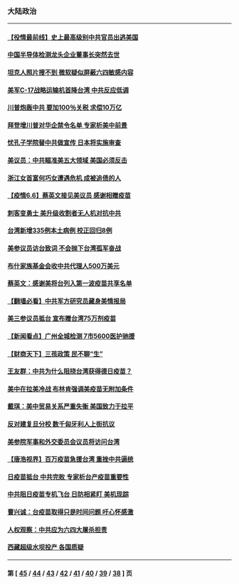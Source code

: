 ### 大陆政治
---
#### [【役情最前线】史上最高级别中共官员出逃美国](../../pages/ncid277/n13003975.md) 
#### [中国半导体检测龙头企业董事长突然去世](../../pages/ncid277/n13003631.md) 
#### [坦克人照片搜不到 微软疑似屏蔽六四敏感内容](../../pages/ncid277/n13003585.md) 
#### [美军C-17战略运输机首降台湾 中共反应低调](../../pages/ncid277/n13003324.md) 
#### [川普炮轰中共 要加100％关税 求偿10万亿](../../pages/ncid277/n13003406.md) 
#### [拜登增川普对华企禁令名单 专家析美中前景](../../pages/ncid277/n13003079.md) 
#### [忧孔子学院替中共做宣传 日本将实施审查](../../pages/ncid277/n13003015.md) 
#### [美议员：中共瞄准美五大领域 美国必须反击](../../pages/ncid277/n13000366.md) 
#### [浙江女首富何巧女遭遇危机 成被追债的人](../../pages/ncid277/n13002607.md) 
#### [【疫情6.6】蔡英文接见美议员 感谢相赠疫苗](../../pages/ncid277/n13002610.md) 
#### [刺客变勇士 美升级收割者无人机对抗中共](../../pages/ncid277/n12994637.md) 
#### [台湾新增335例本土病例 校正回归8例](../../pages/ncid277/n13002432.md) 
#### [美参议员访台致词 不会抛下台湾孤军奋战](../../pages/ncid277/n13002344.md) 
#### [布什家族基金会收中共代理人500万美元](../../pages/ncid277/n13002317.md) 
#### [蔡英文：感谢美将台列入第一波疫苗共享名单](../../pages/ncid277/n13002260.md) 
#### [【翻墙必看】中共军方研究员藏身美情报局](../../pages/ncid277/n13002347.md) 
#### [美三参议员抵台 宣布赠台湾75万剂疫苗](../../pages/ncid277/n13002106.md) 
#### [【新闻看点】广州全城检测 7市5600医护驰援](../../pages/ncid277/n13001990.md) 
#### [【财商天下】三孩政策 民不聊“生”](../../pages/ncid277/n13001488.md) 
#### [王友群：中共为什么阻挠台湾获得德日疫苗？](../../pages/ncid277/n13002032.md) 
#### [美中在拉美冷战 布林肯强调美疫苗无附加条件](../../pages/ncid277/n13001898.md) 
#### [戴琪：美中贸易关系严重失衡 美国致力于拉平](../../pages/ncid277/n13001801.md) 
#### [反对建复旦分校 数千匈牙利人上街抗议](../../pages/ncid277/n13001588.md) 
#### [美参院军事和外交委员会议员将访问台湾](../../pages/ncid277/n13001330.md) 
#### [【唐浩视界】百万疫苗急援台湾 重挫中共逼统](../../pages/ncid277/n13001155.md) 
#### [日疫苗抵台 中共完败 专家析台产疫苗重要性](../../pages/ncid277/n13001158.md) 
#### [中共阻日疫苗专机飞台 日防相紧盯 美机现踪](../../pages/ncid277/n13000973.md) 
#### [曹兴诚：台疫苗取得只是时间问题 吁心怀感激](../../pages/ncid277/n13000842.md) 
#### [人权观察：中共应为六四大屠杀担责](../../pages/ncid277/n13000656.md) 
#### [西藏超级水坝投产 各国质疑](../../pages/ncid277/n13000773.md) 

---
#### 第 [ [45](./45.md) / [44](./44.md) / [43](./43.md) / [42](./42.md) / [41](./41.md) / [40](./40.md) / [39](./39.md) / [38](./38.md) ] 页
